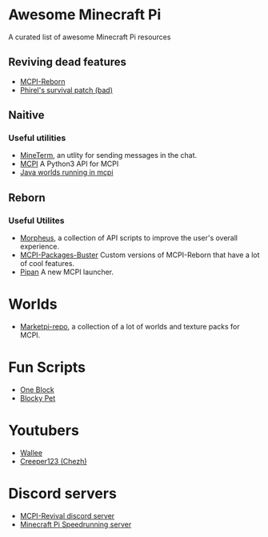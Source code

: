 # Awesome Minecraft Pi
A curated list of awesome Minecraft Pi resources

## Reviving dead features
- [MCPI-Reborn](https://github.com/mcpi-revival)
- [Phirel's survival patch (bad)](https://www.minecraftforum.net/forums/minecraft-editions/minecraft-pi-edition/1960005-survival-mode-patch)

## Naitive

### Useful utilities
- [MineTerm](https://github.com/leha-code/mcpi-MineTerm), an utlity for sending messages in the chat.
- [MCPI](https://github.com/martinohanlon/mcpi) A Python3 API for MCPI
- [Java worlds running in mcpi](https://sites.google.com/a/brightmoore.net/brightmoore/mcedit-filters-1/mceditrpi)

## Reborn

### Useful Utilites
- [Morpheus](https://github.com/bigjango13/Morpheus-2), a collection of API scripts to improve the user's overall experience.
- [MCPI-Packages-Buster](https://github.com/mobilegmYT/mcpi-packages-buster) Custom versions of MCPI-Reborn that have a lot of cool features.
- [Pipan](https://github.com/RandomSoup/pipan) A new MCPI launcher.

# Worlds
- [Marketpi-repo](https://github.com/mcpiscript/marketpi-repo), a collection of a lot of worlds and texture packs for MCPI.

# Fun Scripts
- [One Block](https://github.com/PythonScratcher/oneblock)
- [Blocky Pet](https://github.com/eagleEggs/blockyPet)


# Youtubers
- [Wallee](https://www.youtube.com/channel/UCzAOB6RwvO5PWjLsuFNJ4MQ)
- [Creeper123 (Chezh)](https://m.youtube.com/channel/UC3qbl57lJ-hNGpHGMBFCmaA?feature=emb_ch_name_ex)


# Discord servers
- [MCPI-Revival discord server](https://dsc.gg/mcpi-revival)
- [Minecraft Pi Speedrunning server](https://discord.gg/rHSmNAGXBP)
